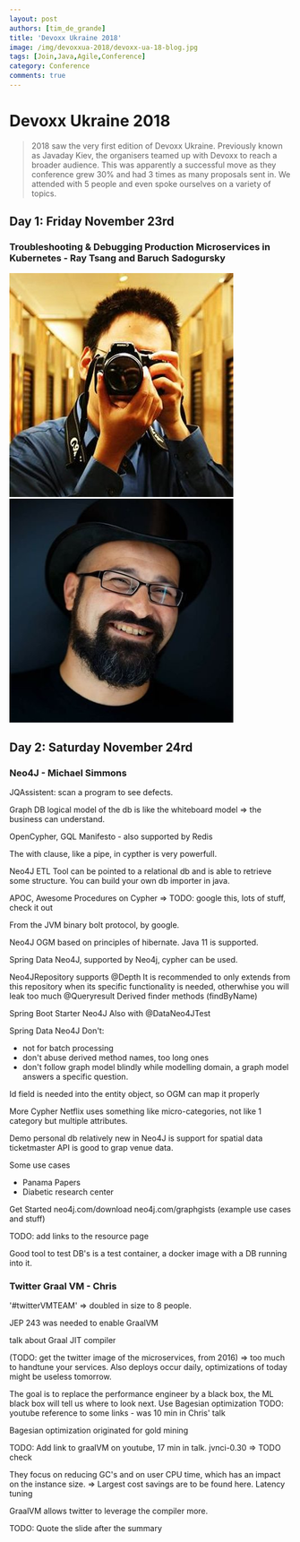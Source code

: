 ```yaml
---
layout: post
authors: [tim_de_grande]
title: 'Devoxx Ukraine 2018'
image: /img/devoxxua-2018/devoxx-ua-18-blog.jpg
tags: [Join,Java,Agile,Conference]
category: Conference
comments: true
---
```


# Devoxx Ukraine 2018
> 2018 saw the very first edition of Devoxx Ukraine. 
Previously known as Javaday Kiev, the organisers teamed up with Devoxx to reach a broader audience.
This was apparently a successful move as they conference grew 30% and had 3 times as many proposals sent in.
We attended with 5 people and even spoke ourselves on a variety of topics.

## Day 1: Friday November 23rd
### Troubleshooting & Debugging Production Microservices in Kubernetes - Ray Tsang and Baruch Sadogursky
<span class="image left"><img class="p-image" alt="Ray Tsang" src="/img/devoxxua-2018/speaker-rtsang.jpg"></span>
<span class="image left"><img class="p-image" alt="Baruch Sadogursky" src="/img/devoxxua-2018/speaker-bsadogursky.jpg"></span>

## Day 2: Saturday November 24rd

### Neo4J - Michael Simmons

JQAssistent: scan a program to see defects.

Graph DB logical model of the db is like the whiteboard model => the business can understand.

OpenCypher, GQL Manifesto - also supported by Redis

The with clause, like a pipe, in cypther is very powerfull.

Neo4J ETL Tool can be pointed to a relational db and is able to retrieve some structure.
You can build your own db importer in java.

APOC, Awesome Procedures on Cypher => TODO: google this, lots of stuff, check it out

From the JVM binary bolt protocol, by google.

Neo4J OGM based on principles of hibernate.
Java 11 is supported.

Spring Data Neo4J, supported by Neo4j, cypher can be used.

Neo4JRepository supports @Depth
It is recommended to only extends from this repository when its specific functionality is needed, otherwhise you will leak too much 
@Queryresult
Derived finder methods (findByName)

Spring Boot Starter Neo4J
Also with @DataNeo4JTest

Spring Data Neo4J Don't: 
* not for batch processing
* don't abuse derived method names, too long ones
* don't follow graph model blindly while modelling domain, a graph model answers a specific question.

Id field is needed into the entity object, so OGM can map it properly

More Cypher
Netflix uses something like micro-categories, not like 1 category but multiple attributes.

Demo personal db
relatively new in Neo4J is support for spatial data
ticketmaster API is good to grap venue data.

Some use cases
* Panama Papers
* Diabetic research center

Get Started
neo4j.com/download
neo4j.com/graphgists (example use cases and stuff)

TODO: add links to the resource page

Good tool to test DB's is a test container, a docker image with a DB running into it.


### Twitter Graal VM - Chris

'#twitterVMTEAM' => doubled in size to 8 people.

JEP 243 was needed to enable GraalVM

talk about Graal JIT compiler

(TODO: get the twitter image of the microservices, from 2016)
=> too much to handtune your services.
Also deploys occur daily, optimizations of today might be useless tomorrow.

The goal is to replace the performance engineer by a black box, the ML black box will tell us where to look next.
Use Bagesian optimization
TODO: youtube reference to some links - was 10 min in Chris' talk

Bagesian optimization originated for gold mining

TODO: Add link to graalVM on youtube, 17 min in talk.
jvnci-0.30 => TODO check

They focus on reducing GC's and on user CPU time, which has an impact on the instance size.
=> Largest cost savings are to be found here.
Latency tuning

GraalVM allows twitter to leverage the compiler more.

TODO: Quote the slide after the summary














